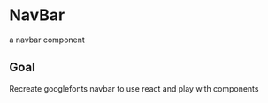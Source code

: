 # NavBar

a navbar component

## Goal

Recreate googlefonts navbar to use react and play with components
